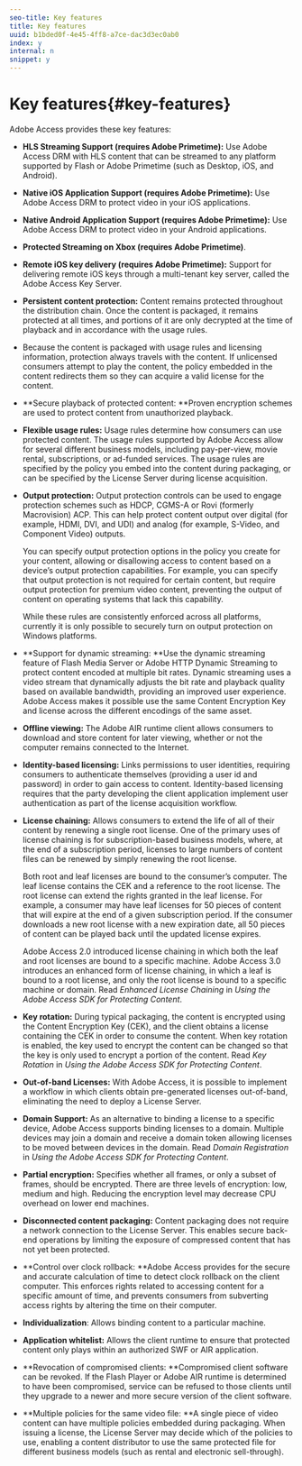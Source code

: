 ```yaml
---
seo-title: Key features
title: Key features
uuid: b1bded0f-4e45-4ff8-a7ce-dac3d3ec0ab0
index: y
internal: n
snippet: y
---
```


# Key features{#key-features}

Adobe Access provides these key features:

* **HLS Streaming Support (requires Adobe Primetime):** Use Adobe Access DRM with HLS content that can be streamed to any platform supported by Flash or Adobe Primetime (such as Desktop, iOS, and Android). 
* **Native iOS Application Support (requires Adobe Primetime):** Use Adobe Access DRM to protect video in your iOS applications. 
* **Native Android Application Support (requires Adobe Primetime):** Use Adobe Access DRM to protect video in your Android applications. 
* **Protected Streaming on Xbox (requires Adobe Primetime)**. 
* **Remote iOS key delivery (requires Adobe Primetime):** Support for delivering remote iOS keys through a multi-tenant key server, called the Adobe Access Key Server. 
* **Persistent content protection:** Content remains protected throughout the distribution chain. Once the content is packaged, it remains protected at all times, and portions of it are only decrypted at the time of playback and in accordance with the usage rules. 
* Because the content is packaged with usage rules and licensing information, protection always travels with the content. If unlicensed consumers attempt to play the content, the policy embedded in the content redirects them so they can acquire a valid license for the content. 
* **Secure playback of protected content: **Proven encryption schemes are used to protect content from unauthorized playback. 
* **Flexible usage rules:** Usage rules determine how consumers can use protected content. The usage rules supported by Adobe Access allow for several different business models, including pay-per-view, movie rental, subscriptions, or ad-funded services. The usage rules are specified by the policy you embed into the content during packaging, or can be specified by the License Server during license acquisition. 
* **Output protection:** Output protection controls can be used to engage protection schemes such as HDCP, CGMS-A or Rovi (formerly Macrovision) ACP. This can help protect content output over digital (for example, HDMI, DVI, and UDI) and analog (for example, S-Video, and Component Video) outputs.

  You can specify output protection options in the policy you create for your content, allowing or disallowing access to content based on a device’s output protection capabilities. For example, you can specify that output protection is not required for certain content, but require output protection for premium video content, preventing the output of content on operating systems that lack this capability.

  While these rules are consistently enforced across all platforms, currently it is only possible to securely turn on output protection on Windows platforms. 

* **Support for dynamic streaming: **Use the dynamic streaming feature of Flash Media Server or Adobe HTTP Dynamic Streaming to protect content encoded at multiple bit rates. Dynamic streaming uses a video stream that dynamically adjusts the bit rate and playback quality based on available bandwidth, providing an improved user experience. Adobe Access makes it possible use the same Content Encryption Key and license across the different encodings of the same asset. 
* **Offline viewing:** The Adobe AIR runtime client allows consumers to download and store content for later viewing, whether or not the computer remains connected to the Internet. 
* **Identity-based licensing:** Links permissions to user identities, requiring consumers to authenticate themselves (providing a user id and password) in order to gain access to content. Identity-based licensing requires that the party developing the client application implement user authentication as part of the license acquisition workflow. 
* **License chaining:** Allows consumers to extend the life of all of their content by renewing a single root license. One of the primary uses of license chaining is for subscription-based business models, where, at the end of a subscription period, licenses to large numbers of content files can be renewed by simply renewing the root license.

  Both root and leaf licenses are bound to the consumer’s computer. The leaf license contains the CEK and a reference to the root license. The root license can extend the rights granted in the leaf license. For example, a consumer may have leaf licenses for 50 pieces of content that will expire at the end of a given subscription period. If the consumer downloads a new root license with a new expiration date, all 50 pieces of content can be played back until the updated license expires.

  Adobe Access 2.0 introduced license chaining in which both the leaf and root licenses are bound to a specific machine. Adobe Access 3.0 introduces an enhanced form of license chaining, in which a leaf is bound to a root license, and only the root license is bound to a specific machine or domain. Read *Enhanced License Chaining* in *Using the Adobe Access SDK for Protecting Content*. 

* **Key rotation:** During typical packaging, the content is encrypted using the Content Encryption Key (CEK), and the client obtains a license containing the CEK in order to consume the content. When key rotation is enabled, the key used to encrypt the content can be changed so that the key is only used to encrypt a portion of the content. Read *Key Rotation* in *Using the Adobe Access SDK for Protecting Content*. 

* **Out-of-band Licenses:** With Adobe Access, it is possible to implement a workflow in which clients obtain pre-generated licenses out-of-band, eliminating the need to deploy a License Server. 
* **Domain Support:** As an alternative to binding a license to a specific device, Adobe Access supports binding licenses to a domain. Multiple devices may join a domain and receive a domain token allowing licenses to be moved between devices in the domain. Read *Domain Registration* in *Using the Adobe Access SDK for Protecting Content*. 

* **Partial encryption:** Specifies whether all frames, or only a subset of frames, should be encrypted. There are three levels of encryption: low, medium and high. Reducing the encryption level may decrease CPU overhead on lower end machines. 
* **Disconnected content packaging:** Content packaging does not require a network connection to the License Server. This enables secure back-end operations by limiting the exposure of compressed content that has not yet been protected. 
* **Control over clock rollback: **Adobe Access provides for the secure and accurate calculation of time to detect clock rollback on the client computer. This enforces rights related to accessing content for a specific amount of time, and prevents consumers from subverting access rights by altering the time on their computer. 
* **Individualization**: Allows binding content to a particular machine. 
* **Application whitelist:** Allows the client runtime to ensure that protected content only plays within an authorized SWF or AIR application. 
* **Revocation of compromised clients: **Compromised client software can be revoked. If the Flash Player or Adobe AIR runtime is determined to have been compromised, service can be refused to those clients until they upgrade to a newer and more secure version of the client software. 
* **Multiple policies for the same video file: **A single piece of video content can have multiple policies embedded during packaging. When issuing a license, the License Server may decide which of the policies to use, enabling a content distributor to use the same protected file for different business models (such as rental and electronic sell-through).

